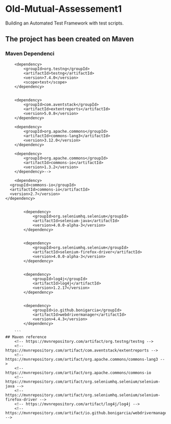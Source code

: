 # Old-Mutual-Assessement1
Building an Automated Test Framework with test scripts.
## The project has been created on Maven 


### Maven Dependenci
```
	<dependency>
	    <groupId>org.testng</groupId>
	    <artifactId>testng</artifactId>
	    <version>7.4.0</version>
	    <scope>test</scope>
	</dependency>
	
  
	<dependency>
	    <groupId>com.aventstack</groupId>
	    <artifactId>extentreports</artifactId>
	    <version>5.0.8</version>
	</dependency>
  
	<dependency>
	    <groupId>org.apache.commons</groupId>
	    <artifactId>commons-lang3</artifactId>
	    <version>3.12.0</version>
	</dependency>
  
	<dependency>
	    <groupId>org.apache.commons</groupId>
	    <artifactId>commons-io</artifactId>
	    <version>1.3.2</version>
	</dependency>-->
	
	<dependency>
  <groupId>commons-io</groupId>
  <artifactId>commons-io</artifactId>
  <version>2.7</version>
</dependency>

        
        <dependency>
            <groupId>org.seleniumhq.selenium</groupId>
            <artifactId>selenium-java</artifactId>
            <version>4.0.0-alpha-3</version>
        </dependency>

     
        <dependency>
            <groupId>org.seleniumhq.selenium</groupId>
            <artifactId>selenium-firefox-driver</artifactId>
            <version>4.0.0-alpha-3</version>
        </dependency>
	
		
		<dependency>
		    <groupId>log4j</groupId>
		    <artifactId>log4j</artifactId>
		    <version>1.2.17</version>
		</dependency>
		
	
		<dependency>
		    <groupId>io.github.bonigarcia</groupId>
		    <artifactId>webdrivermanager</artifactId>
		    <version>4.4.3</version>
		</dependency>
    
    ```
## Maven reference
    <!-- https://mvnrepository.com/artifact/org.testng/testng -->
    <!-- https://mvnrepository.com/artifact/com.aventstack/extentreports -->
    <!-- https://mvnrepository.com/artifact/org.apache.commons/commons-lang3 -->
    <!-- https://mvnrepository.com/artifact/org.apache.commons/commons-io 
    <!-- https://mvnrepository.com/artifact/org.seleniumhq.selenium/selenium-java -->
    <!-- https://mvnrepository.com/artifact/org.seleniumhq.selenium/selenium-firefox-driver -->
    <!-- https://mvnrepository.com/artifact/log4j/log4j -->
    <!-- https://mvnrepository.com/artifact/io.github.bonigarcia/webdrivermanager -->



